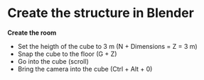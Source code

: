 # Create  the structure in Blender

**Create the room**

* Set the heigth of the cube to 3 m (N + Dimensions = Z = 3 m)
* Snap the cube to the floor (G + Z)
* Go into the cube (scroll)
* Bring the camera into the cube (Ctrl + Alt + 0)

